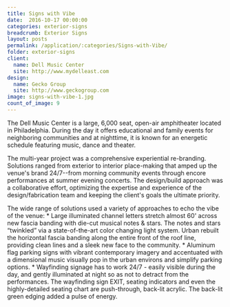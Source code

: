 ```yaml
---
title: Signs with Vibe
date:  2016-10-17 00:00:00
categories: exterior-signs
breadcrumb: Exterior Signs
layout: posts
permalink: /application/:categories/Signs-with-Vibe/
folder: exterior-signs
client:
  name: Dell Music Center
  site: http://www.mydelleast.com
design:
  name: Gecko Group
  site: http://www.geckogroup.com
image: signs-with-vibe-1.jpg
count_of_image: 9
---
```


<div class="col-xs-12 col-sm-12 col-md-12 col-lg-12">
  <div class="fotorama application-item__slider" data-nav="thumbs" data-thumbheight="109" border-width="3" data-maxheight="500">
    <a {{ href | img : "fotorama/signs-with-vibe-1.jpg" }}></a>
    <a {{ href | img : "fotorama/signs-with-vibe-2.jpg" }}></a>
    <a {{ href | img : "fotorama/signs-with-vibe-4.jpg" }}></a>
    <a {{ href | img : "fotorama/signs-with-vibe-5.jpg" }}></a>
    <a {{ href | img : "fotorama/signs-with-vibe-6.jpg" }}></a>
    <a {{ href | img : "fotorama/signs-with-vibe-7.jpg" }}></a>
    <a {{ href | img : "fotorama/signs-with-vibe-8.jpg" }}></a>
    <a {{ href | img : "fotorama/signs-with-vibe-9.jpg" }}></a>
  </div>
  <div class="visible-xs application-item__icon-slider">
    <i class="icon-swipe"></i>
  </div>
<p class="application-item__content application-item__content--bottom">
    The Dell Music Center is a large, 6,000 seat, open-air amphitheater located in Philadelphia.  During the day it offers educational and family events for neighboring communities and at nighttime, it is known for an energetic schedule featuring music, dance and theater.
  </p>
<p class="application-item__content application-item__content--bottom">
    The multi-year project was a comprehensive experiential re-branding. Solutions ranged from exterior to interior place-making that amped up the venue's brand 24/7--from morning community events through encore performances at summer evening concerts. The design/build approach was a collaborative effort, optimizing the expertise and experience of the design/fabrication team and keeping the client's goals the ultimate priority.
  </p>
  <p class="application-item__content application-item__content--bottom">
    The wide range of solutions used a variety of approaches to echo the vibe of the venue:
      * Large illuminated channel letters stretch almost 60' across new fascia banding with die-cut musical notes & stars. The notes and stars “twinkled” via a state-of-the-art color changing light system. Urban rebuilt the horizontal fascia banding along the entire front of the roof line, providing clean lines and a sleek new face to the community.
      * Aluminum flag parking signs with vibrant contemporary imagery and accentuated with a dimensional music visually pop in the urban environs and simplify parking options.
      * Wayfinding signage has to work 24/7 - easily visible during the day, and gently illuminated at night so as not to detract from the performances. The wayfinding sign EXIT, seating indicators and even the highly-detailed seating chart are push-through, back-lit acrylic. The back-lit green edging added a pulse of energy.
  </p>
</div>
